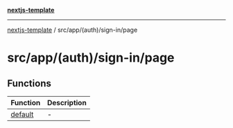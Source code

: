 [**nextjs-template**](../../../../../README.md)

---

[nextjs-template](../../../../../README.md) / src/app/(auth)/sign-in/page

# src/app/(auth)/sign-in/page

## Functions

| Function                        | Description |
| ------------------------------- | ----------- |
| [default](functions/default.md) | -           |
